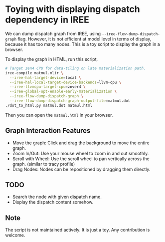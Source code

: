 # Toying with displaying dispatch dependency in IREE

We can dump dispatch graph from IREE, using `--iree-flow-dump-dispatch-graph`
flag. However, it is not efficient at model level in terms of display, because
it has too many nodes. This is a toy script to display the graph in a browser.

To display the graph in HTML, run this script,

```bash
# Target zen4 CPU for data-tiling on late materialization path.
iree-compile matmul.mlir \
  --iree-hal-target-device=local \
  --iree-hal-local-target-device-backends=llvm-cpu \
  --iree-llvmcpu-target-cpu=znver4 \
  --iree-global-opt-enable-early-materialization \
  --iree-flow-dump-dispatch-graph \
  --iree-flow-dump-dispatch-graph-output-file=matmul.dot
./dot_to_html.py matmul.dot matmul.html
```

Then you can open the `matmul.html` in your browser.

## Graph Interaction Features
- Move the graph: Click and drag the background to move the entire graph.
- Zoom In/Out: Use your mouse wheel to zoom in and out smoothly.
- Scroll with Wheel: Use the scroll wheel to pan vertically across the graph.
    (similar to tracy profile)
- Drag Nodes: Nodes can be repositioned by dragging them directly.

## TODO

- Search the node with given dispatch name.
- Display the dispatch content somehow.

## Note

The script is not maintained actively. It is just a toy. Any contribution is
welcome.
